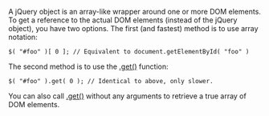 <script>{

    "title": "How do I pull a native DOM element from a jQuery object?"

}</script>

A jQuery object is an array-like wrapper around one or more DOM elements. To get a reference to the actual DOM elements (instead of the jQuery object), you have two options. The first (and fastest) method is to use array notation:

``` 
$( "#foo" )[ 0 ]; // Equivalent to document.getElementById( "foo" )
```

The second method is to use the [.get()](http://api.jquery.com/get/) function:

``` 
$( "#foo" ).get( 0 ); // Identical to above, only slower.
```

You can also call [.get()](http://api.jquery.com/get/) without any arguments to retrieve a true array of DOM elements.
